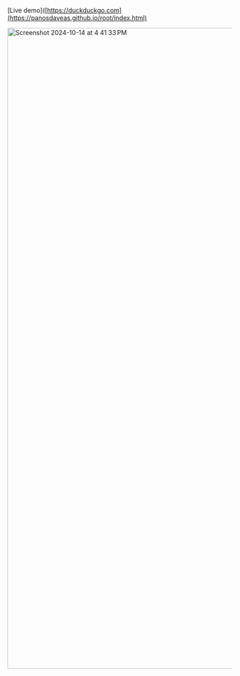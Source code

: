 [Live demo]([https://duckduckgo.com](https://panosdaveas.github.io/root/index.html)

<img width="1436" alt="Screenshot 2024-10-14 at 4 41 33 PM" src="https://github.com/user-attachments/assets/e57a5ef1-36a7-41b4-a45b-c0e922a6bccc">
